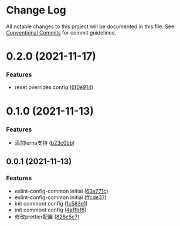 # Change Log

All notable changes to this project will be documented in this file.
See [Conventional Commits](https://conventionalcommits.org) for commit guidelines.

# 0.2.0 (2021-11-17)


### Features

* reset overrides config ([6f0e914](https://github.com/anijs6/eslint-config/commit/6f0e91434e4f6707c750bc23476400ac368f25e0))



# 0.1.0 (2021-11-13)


### Features

* 添加lerna支持 ([b23c0bb](https://github.com/anijs6/eslint-config/commit/b23c0bbcd2f97e95d649e3e2a55598f760eac7fb))



## 0.0.1 (2021-11-13)


### Features

* eslint-config-common initial ([63a771c](https://github.com/anijs6/eslint-config/commit/63a771ce4fb614feb60cbb91e9c2e8ea22edbe2c))
* eslint-config-common initial ([ffcde37](https://github.com/anijs6/eslint-config/commit/ffcde37a2e4ff5921ded80e276c0ff0c5a76edfc))
* init commont config ([1c583e1](https://github.com/anijs6/eslint-config/commit/1c583e1b6f2d1f6d3f39c33b9f62120158e2b085))
* init commont config ([4a1fbf8](https://github.com/anijs6/eslint-config/commit/4a1fbf8e9d170cbd14cf071479983793b5131b74))
* 修改prettier配置 ([828c5c7](https://github.com/anijs6/eslint-config/commit/828c5c71028e35be503fd59aea0256964ae3f3df))
